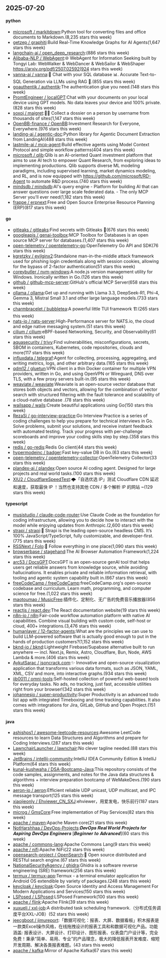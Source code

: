 ## 2025-07-20

#### python
* [microsoft / markitdown](https://github.com/microsoft/markitdown):Python tool for converting files and office documents to Markdown.(8,235 stars this week)
* [getzep / graphiti](https://github.com/getzep/graphiti):Build Real-Time Knowledge Graphs for AI Agents(1,647 stars this week)
* [langchain-ai / open_deep_research](https://github.com/langchain-ai/open_deep_research):(886 stars this week)
* [Alibaba-NLP / WebAgent](https://github.com/Alibaba-NLP/WebAgent):🌐 WebAgent for Information Seeking built by Tongyi Lab: WebWalker & WebDancer & WebSailor & WebShaper https://arxiv.org/pdf/2507.02592(924 stars this week)
* [vanna-ai / vanna](https://github.com/vanna-ai/vanna):🤖 Chat with your SQL database 📊. Accurate Text-to-SQL Generation via LLMs using RAG 🔄.(855 stars this week)
* [goauthentik / authentik](https://github.com/goauthentik/authentik):The authentication glue you need.(148 stars this week)
* [PromtEngineer / localGPT](https://github.com/PromtEngineer/localGPT):Chat with your documents on your local device using GPT models. No data leaves your device and 100% private.(828 stars this week)
* [soxoj / maigret](https://github.com/soxoj/maigret):🕵️‍♂️ Collect a dossier on a person by username from thousands of sites(1,147 stars this week)
* [OpenBB-finance / OpenBB](https://github.com/OpenBB-finance/OpenBB):Investment Research for Everyone, Everywhere.(976 stars this week)
* [landing-ai / agentic-doc](https://github.com/landing-ai/agentic-doc):Python library for Agentic Document Extraction from LandingAI(488 stars this week)
* [lastmile-ai / mcp-agent](https://github.com/lastmile-ai/mcp-agent):Build effective agents using Model Context Protocol and simple workflow patterns(404 stars this week)
* [microsoft / qlib](https://github.com/microsoft/qlib):Qlib is an AI-oriented Quant investment platform that aims to use AI tech to empower Quant Research, from exploring ideas to implementing productions. Qlib supports diverse ML modeling paradigms, including supervised learning, market dynamics modeling, and RL, and is now equipped with https://github.com/microsoft/RD-Agent to automate R&D process.(740 stars this week)
* [mindsdb / mindsdb](https://github.com/mindsdb/mindsdb):AI's query engine - Platform for building AI that can answer questions over large scale federated data. - The only MCP Server you'll ever need(1,182 stars this week)
* [frappe / erpnext](https://github.com/frappe/erpnext):Free and Open Source Enterprise Resource Planning (ERP)(817 stars this week)

#### go
* [gitleaks / gitleaks](https://github.com/gitleaks/gitleaks):Find secrets with Gitleaks 🔑(676 stars this week)
* [googleapis / genai-toolbox](https://github.com/googleapis/genai-toolbox):MCP Toolbox for Databases is an open source MCP server for databases.(1,407 stars this week)
* [open-telemetry / opentelemetry-go](https://github.com/open-telemetry/opentelemetry-go):OpenTelemetry Go API and SDK(76 stars this week)
* [kgretzky / evilginx2](https://github.com/kgretzky/evilginx2):Standalone man-in-the-middle attack framework used for phishing login credentials along with session cookies, allowing for the bypass of 2-factor authentication(51 stars this week)
* [coreybutler / nvm-windows](https://github.com/coreybutler/nvm-windows):A node.js version management utility for Windows. Ironically written in Go.(126 stars this week)
* [github / github-mcp-server](https://github.com/github/github-mcp-server):GitHub's official MCP Server(658 stars this week)
* [ollama / ollama](https://github.com/ollama/ollama):Get up and running with Llama 3.3, DeepSeek-R1, Phi-4, Gemma 3, Mistral Small 3.1 and other large language models.(733 stars this week)
* [charmbracelet / bubbletea](https://github.com/charmbracelet/bubbletea):A powerful little TUI framework 🏗(265 stars this week)
* [nats-io / nats-server](https://github.com/nats-io/nats-server):High-Performance server for NATS.io, the cloud and edge native messaging system.(51 stars this week)
* [cilium / cilium](https://github.com/cilium/cilium):eBPF-based Networking, Security, and Observability(61 stars this week)
* [aquasecurity / trivy](https://github.com/aquasecurity/trivy):Find vulnerabilities, misconfigurations, secrets, SBOM in containers, Kubernetes, code repositories, clouds and more(117 stars this week)
* [influxdata / telegraf](https://github.com/influxdata/telegraf):Agent for collecting, processing, aggregating, and writing metrics, logs, and other arbitrary data.(165 stars this week)
* [qdm12 / gluetun](https://github.com/qdm12/gluetun):VPN client in a thin Docker container for multiple VPN providers, written in Go, and using OpenVPN or Wireguard, DNS over TLS, with a few proxy servers built-in.(95 stars this week)
* [weaviate / weaviate](https://github.com/weaviate/weaviate):Weaviate is an open-source vector database that stores both objects and vectors, allowing for the combination of vector search with structured filtering with the fault tolerance and scalability of a cloud-native database .(78 stars this week)
* [wailsapp / wails](https://github.com/wailsapp/wails):Create beautiful applications using Go(150 stars this week)
* [RezaSi / go-interview-practice](https://github.com/RezaSi/go-interview-practice):Go Interview Practice is a series of coding challenges to help you prepare for technical interviews in Go. Solve problems, submit your solutions, and receive instant feedback with automated testing. Track your progress with per-challenge scoreboards and improve your coding skills step by step.(358 stars this week)
* [redis / go-redis](https://github.com/redis/go-redis):Redis Go client(44 stars this week)
* [hypermodeinc / badger](https://github.com/hypermodeinc/badger):Fast key-value DB in Go.(63 stars this week)
* [open-telemetry / opentelemetry-collector](https://github.com/open-telemetry/opentelemetry-collector):OpenTelemetry Collector(33 stars this week)
* [plandex-ai / plandex](https://github.com/plandex-ai/plandex):Open source AI coding agent. Designed for large projects and real world tasks.(100 stars this week)
* [XIU2 / CloudflareSpeedTest](https://github.com/XIU2/CloudflareSpeedTest):🌩「自选优选 IP」测试 Cloudflare CDN 延迟和速度，获取最快 IP ！当然也支持其他 CDN / 多个解析 IP 的网站 ~(129 stars this week)

#### typescript
* [musistudio / claude-code-router](https://github.com/musistudio/claude-code-router):Use Claude Code as the foundation for coding infrastructure, allowing you to decide how to interact with the model while enjoying updates from Anthropic.(2,600 stars this week)
* [strapi / strapi](https://github.com/strapi/strapi):🚀 Strapi is the leading open-source headless CMS. It’s 100% JavaScript/TypeScript, fully customizable, and developer-first.(775 stars this week)
* [RSSNext / Folo](https://github.com/RSSNext/Folo):🧡 Follow everything in one place(1,090 stars this week)
* [browserbase / stagehand](https://github.com/browserbase/stagehand):The AI Browser Automation Framework(1,224 stars this week)
* [arc53 / DocsGPT](https://github.com/arc53/DocsGPT):DocsGPT is an open-source genAI tool that helps users get reliable answers from knowledge source, while avoiding hallucinations. It enables private and reliable information retrieval, with tooling and agentic system capability built in.(667 stars this week)
* [freeCodeCamp / freeCodeCamp](https://github.com/freeCodeCamp/freeCodeCamp):freeCodeCamp.org's open-source codebase and curriculum. Learn math, programming, and computer science for free.(1,022 stars this week)
* [maotoumao / MusicFree](https://github.com/maotoumao/MusicFree):插件化、定制化、无广告的免费音乐播放器(856 stars this week)
* [reactjs / react.dev](https://github.com/reactjs/react.dev):The React documentation website(19 stars this week)
* [n8n-io / n8n](https://github.com/n8n-io/n8n):Fair-code workflow automation platform with native AI capabilities. Combine visual building with custom code, self-host or cloud, 400+ integrations.(3,476 stars this week)
* [humanlayer / 12-factor-agents](https://github.com/humanlayer/12-factor-agents):What are the principles we can use to build LLM-powered software that is actually good enough to put in the hands of production customers?(1,152 stars this week)
* [bknd-io / bknd](https://github.com/bknd-io/bknd):Lightweight Firebase/Supabase alternative built to run anywhere — incl. Next.js, Remix, Astro, Cloudflare, Bun, Node, AWS Lambda & more.(406 stars this week)
* [AykutSarac / jsoncrack.com](https://github.com/AykutSarac/jsoncrack.com):✨ Innovative and open-source visualization application that transforms various data formats, such as JSON, YAML, XML, CSV and more, into interactive graphs.(934 stars this week)
* [iib0011 / omni-tools](https://github.com/iib0011/omni-tools):Self-hosted collection of powerful web-based tools for everyday tasks. No ads, no tracking, just fast, accessible utilities right from your browser!(342 stars this week)
* [johannesjo / super-productivity](https://github.com/johannesjo/super-productivity):Super Productivity is an advanced todo list app with integrated Timeboxing and time tracking capabilities. It also comes with integrations for Jira, GitLab, GitHub and Open Project.(151 stars this week)

#### java
* [ashishps1 / awesome-leetcode-resources](https://github.com/ashishps1/awesome-leetcode-resources):Awesome LeetCode resources to learn Data Structures and Algorithms and prepare for Coding Interviews.(287 stars this week)
* [LawnchairLauncher / lawnchair](https://github.com/LawnchairLauncher/lawnchair):No clever tagline needed.(88 stars this week)
* [JetBrains / intellij-community](https://github.com/JetBrains/intellij-community):IntelliJ IDEA Community Edition & IntelliJ Platform(64 stars this week)
* [kunal-kushwaha / DSA-Bootcamp-Java](https://github.com/kunal-kushwaha/DSA-Bootcamp-Java):This repository consists of the code samples, assignments, and notes for the Java data structures & algorithms + interview preparation bootcamp of WeMakeDevs.(190 stars this week)
* [aeron-io / aeron](https://github.com/aeron-io/aeron):Efficient reliable UDP unicast, UDP multicast, and IPC message transport(125 stars this week)
* [xiaojieonly / Ehviewer_CN_SXJ](https://github.com/xiaojieonly/Ehviewer_CN_SXJ):ehviewer，用爱发电，快乐前行(187 stars this week)
* [microg / GmsCore](https://github.com/microg/GmsCore):Free implementation of Play Services(82 stars this week)
* [apache / maven](https://github.com/apache/maven):Apache Maven core(21 stars this week)
* [NotHarshhaa / DevOps-Projects](https://github.com/NotHarshhaa/DevOps-Projects):𝑫𝒆𝒗𝑶𝒑𝒔 𝑹𝒆𝒂𝒍 𝑾𝒐𝒓𝒍𝒅 𝑷𝒓𝒐𝒋𝒆𝒄𝒕𝒔 𝒇𝒐𝒓 𝑨𝒔𝒑𝒊𝒓𝒊𝒏𝒈 𝑫𝒆𝒗𝑶𝒑𝒔 𝑬𝒏𝒈𝒊𝒏𝒆𝒆𝒓𝒔 [𝑩𝒆𝒈𝒊𝒏𝒏𝒆𝒓 𝒕𝒐 𝑨𝒅𝒗𝒂𝒏𝒄𝒆𝒅](60 stars this week)
* [apache / commons-lang](https://github.com/apache/commons-lang):Apache Commons Lang(9 stars this week)
* [apache / nifi](https://github.com/apache/nifi):Apache NiFi(22 stars this week)
* [opensearch-project / OpenSearch](https://github.com/opensearch-project/OpenSearch):🔎 Open source distributed and RESTful search engine.(67 stars this week)
* [NationalSecurityAgency / ghidra](https://github.com/NationalSecurityAgency/ghidra):Ghidra is a software reverse engineering (SRE) framework(256 stars this week)
* [termux / termux-app](https://github.com/termux/termux-app):Termux - a terminal emulator application for Android OS extendible by variety of packages.(248 stars this week)
* [keycloak / keycloak](https://github.com/keycloak/keycloak):Open Source Identity and Access Management For Modern Applications and Services(150 stars this week)
* [LSPosed / LSPosed](https://github.com/LSPosed/LSPosed):LSPosed Framework(100 stars this week)
* [apache / flink](https://github.com/apache/flink):Apache Flink(39 stars this week)
* [xuxueli / xxl-job](https://github.com/xuxueli/xxl-job):A distributed task scheduling framework.（分布式任务调度平台XXL-JOB）(52 stars this week)
* [jeecgboot / jimureport](https://github.com/jeecgboot/jimureport):「数据可视化：报表、大屏、数据看板」积木报表是一款类Excel操作风格，在线拖拽设计的报表工具和和数据可视化产品。功能涵盖: 报表设计、大屏设计、打印设计、图形报表、仪表盘门户设计等，完全免费！秉承“简单、易用、专业”的产品理念，极大的降低报表开发难度、缩短开发周期、解决各类报表难题。(43 stars this week)
* [apache / kafka](https://github.com/apache/kafka):Mirror of Apache Kafka(67 stars this week)
